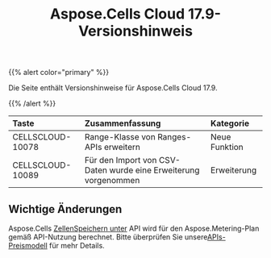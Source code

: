 ﻿---
title: Aspose.Cells Cloud 17.9-Versionshinweis
second_title: Aspose.Cells Cloud Documen
type: docs
url: /de/aspose-cells-cloud-17-9-release-notes/
aliases: [ /aspose-cells-for-cloud-17-9-release-notes/]
description: Aspose.Cells Cloud unterstützt Excel zum Erstellen, Konvertieren, Zusammenführen, Aufteilen, Schützen, inneren Objektvorgang usw
weight: 30
---
{{% alert color="primary" %}} 

Die Seite enthält Versionshinweise für Aspose.Cells Cloud 17.9.

{{% /alert %}} 

|**Taste**|**Zusammenfassung**|**Kategorie**|
|:- |:- |:- |
|CELLSCLOUD-10078|Range-Klasse von Ranges-APIs erweitern|Neue Funktion|
|CELLSCLOUD-10089|Für den Import von CSV-Daten wurde eine Erweiterung vorgenommen|Erweiterung|
## **Wichtige Änderungen**
Aspose.Cells [ZellenSpeichern unter](https://apireference.aspose.cloud/cells/#!/CellsSaveAs/CellsSaveAs_PostDocumentSaveAs) API wird für den Aspose.Metering-Plan gemäß API-Nutzung berechnet. Bitte überprüfen Sie unsere[APIs-Preismodell](https://purchase.aspose.cloud/pricing) für mehr Details.

